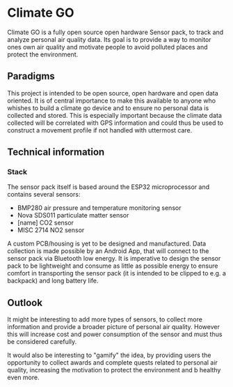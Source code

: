 # Climate GO
Climate GO is a fully open source open hardware Sensor pack, to track and analyze personal air quality data. Its goal is to provide a way to monitor ones own air quality and motivate people to avoid polluted places and protect the environment.

## Paradigms
This project is intended to be open source, open hardware and open data oriented. It is of central importance to make this available to anyone who whishes to build a climate go device and to ensure no personal data is collected and stored. This is especially important because the climate data collected will be correlated with GPS information and could thus be used to construct a movement profile if not handled with uttermost care.

## Technical information
### Stack
The sensor pack itself is based around the ESP32 microprocessor and contains several sensors:
- BMP280 air pressure and temperature monitoring sensor
- Nova SDS011 particulate matter sensor
- [name] CO2 sensor
- MISC 2714 NO2 sensor

A custom PCB/housing is yet to be designed and manufactured. Data collection is made possible by an Android App, that will connect to the sensor pack via Bluetooth low energy. It is imperative to design the sensor pack to be lightweight and consume as little as possible energy to ensure comfort in transporting the sensor pack (it is intended to be clipped to e.g. a backpack) and long battery life.

## Outlook
It might be interesting to add more types of sensors, to collect more information and provide a broader picture of personal air quality. However this will increase cost and power consumption of the sensor and must thus be considered carefully.

It would also be interesting to "gamify" the idea, by providing users the opportunity to collect awards and complete quests related to personal air quality, increasing the motivation to protect the environment and b healthy even more.
